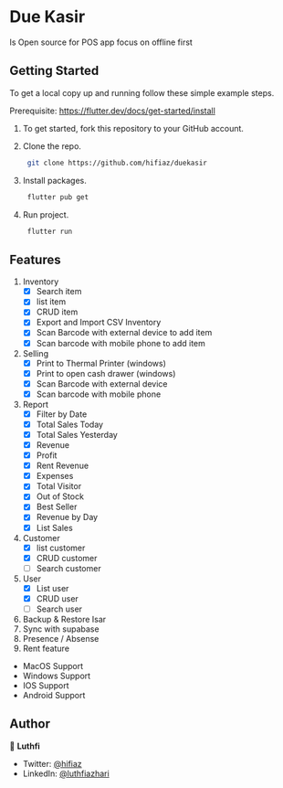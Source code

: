 # Due Kasir

Is Open source for POS app focus on offline first

## Getting Started

To get a local copy up and running follow these simple example steps.

Prerequisite: https://flutter.dev/docs/get-started/install

1. To get started, fork this repository to your GitHub account.

2. Clone the repo.
    ```sh
     git clone https://github.com/hifiaz/duekasir
    ```
3. Install packages.
    ```sh
     flutter pub get
    ```
4. Run project.
    ```sh
     flutter run
    ```
## Features

1. Inventory
    - [x] Search item
    - [x] list item
    - [x] CRUD item
    - [x] Export and Import CSV Inventory
    - [x] Scan Barcode with external device to add item
    - [x] Scan barcode with mobile phone to add item
2. Selling
    - [x] Print to Thermal Printer (windows)
    - [x] Print to open cash drawer (windows)
    - [x] Scan Barcode with external device
    - [x] Scan barcode with mobile phone
3. Report
    - [x] Filter by Date
    - [x] Total Sales Today
    - [x] Total Sales Yesterday
    - [x] Revenue
    - [x] Profit
    - [x] Rent Revenue
    - [x] Expenses
    - [x] Total Visitor
    - [x] Out of Stock
    - [x] Best Seller
    - [x] Revenue by Day
    - [x] List Sales
4. Customer
    - [x] list customer
    - [x] CRUD customer
    - [ ] Search customer
5. User
    - [x] List user
    - [x] CRUD user
    - [ ] Search user
6. Backup & Restore Isar
7. Sync with supabase
8. Presence / Absense
9. Rent feature

* MacOS Support
* Windows Support
* IOS Support
* Android Support

## Author

👤 **Luthfi**

* Twitter: [@hifiaz](https://twitter.com/hifiaz)
* LinkedIn: [@luthfiazhari](https://linkedin.com/in/luthfiazhari)